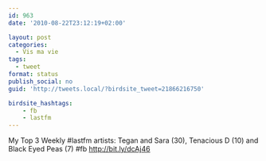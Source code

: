 ```yaml
---
id: 963
date: '2010-08-22T23:12:19+02:00'

layout: post
categories:
  - Vis ma vie
tags:
  - tweet
format: status
publish_social: no
guid: 'http://tweets.local/?birdsite_tweet=21866216750'

birdsite_hashtags:
    - fb
    - lastfm
---
```


My Top 3 Weekly #lastfm artists: Tegan and Sara (30), Tenacious D (10) and Black Eyed Peas (7) #fb http://bit.ly/dcAj46